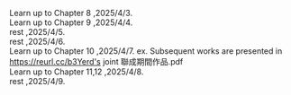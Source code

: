 Learn up to Chapter 8 ,2025/4/3.<br>
Learn up to Chapter 9 ,2025/4/4.<br>
rest ,2025/4/5.<br>
rest ,2025/4/6.<br>
Learn up to Chapter 10 ,2025/4/7. ex.  Subsequent works are presented in https://reurl.cc/b3Yerd's joint 聯成期間作品.pdf<br>
Learn up to Chapter 11,12 ,2025/4/8.<br>
rest ,2025/4/9.<br>